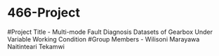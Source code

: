# 466-Project
#Project Title - Multi-mode Fault Diagnosis Datasets of Gearbox Under Variable Working Condition
#Group Members - Wilisoni Marayawa
                Naitinteari Tekamwi
